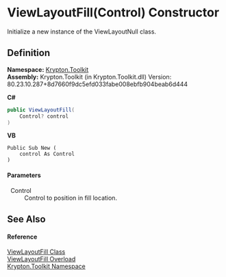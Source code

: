 # ViewLayoutFill(Control) Constructor


Initialize a new instance of the ViewLayoutNull class.



## Definition
**Namespace:** <a href="79d2eac2-21f4-54ff-7552-b20c33c30600.md">Krypton.Toolkit</a>  
**Assembly:** Krypton.Toolkit (in Krypton.Toolkit.dll) Version: 80.23.10.287+8d7660f9dc5efd033fabe008ebfb904beab6d444

**C#**
``` C#
public ViewLayoutFill(
	Control? control
)
```
**VB**
``` VB
Public Sub New ( 
	control As Control
)
```



#### Parameters
<dl><dt>  Control</dt><dd>Control to position in fill location.</dd></dl>

## See Also


#### Reference
<a href="b166ff0f-dfe7-9b7f-e115-a89d980d7b55.md">ViewLayoutFill Class</a>  
<a href="73b9223d-b123-f552-6068-ce0720c226ee.md">ViewLayoutFill Overload</a>  
<a href="79d2eac2-21f4-54ff-7552-b20c33c30600.md">Krypton.Toolkit Namespace</a>  
